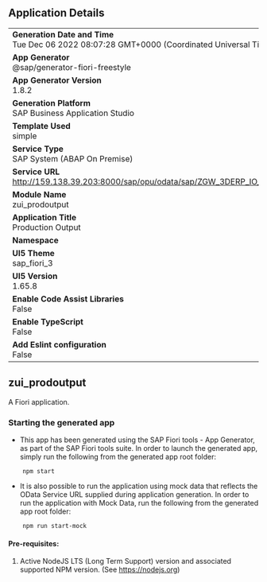 ## Application Details
|               |
| ------------- |
|**Generation Date and Time**<br>Tue Dec 06 2022 08:07:28 GMT+0000 (Coordinated Universal Time)|
|**App Generator**<br>@sap/generator-fiori-freestyle|
|**App Generator Version**<br>1.8.2|
|**Generation Platform**<br>SAP Business Application Studio|
|**Template Used**<br>simple|
|**Service Type**<br>SAP System (ABAP On Premise)|
|**Service URL**<br>http://159.138.39.203:8000/sap/opu/odata/sap/ZGW_3DERP_IO_SRV
|**Module Name**<br>zui_prodoutput|
|**Application Title**<br>Production Output|
|**Namespace**<br>|
|**UI5 Theme**<br>sap_fiori_3|
|**UI5 Version**<br>1.65.8|
|**Enable Code Assist Libraries**<br>False|
|**Enable TypeScript**<br>False|
|**Add Eslint configuration**<br>False|

## zui_prodoutput

A Fiori application.

### Starting the generated app

-   This app has been generated using the SAP Fiori tools - App Generator, as part of the SAP Fiori tools suite.  In order to launch the generated app, simply run the following from the generated app root folder:

```
    npm start
```

- It is also possible to run the application using mock data that reflects the OData Service URL supplied during application generation.  In order to run the application with Mock Data, run the following from the generated app root folder:

```
    npm run start-mock
```

#### Pre-requisites:

1. Active NodeJS LTS (Long Term Support) version and associated supported NPM version.  (See https://nodejs.org)


